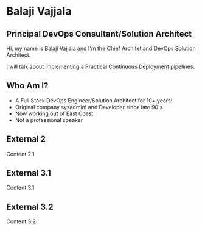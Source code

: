 # Balaji Vajjala



## Principal DevOps Consultant/Solution Architect

  Hi, my name is Balaji Vajjala and I'm the Chief Architet and DevOps Solution Architect.  

  I will talk about implementing a Practical Continuous Deployment pipelines.



## Who Am I?

* A Full Stack DevOps Engineer/Solution Architect for 10+ years!
* Original company sysadmin! and Developer since late 90's 
* Now working out of East Coast
* Not a professional speaker



## External 2

Content 2.1



## External 3.1

Content 3.1


## External 3.2

Content 3.2
